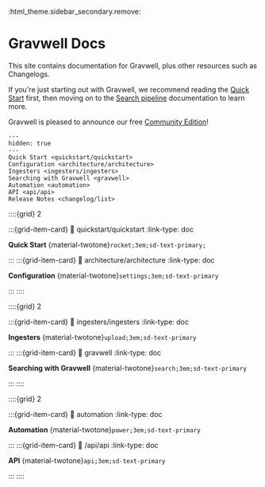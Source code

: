 :html_theme.sidebar_secondary.remove:

# Gravwell Docs

This site contains documentation for Gravwell, plus other resources such as Changelogs.

If you're just starting out with Gravwell, we recommend reading the [Quick Start](quickstart/quickstart) first, then moving on to the [Search pipeline](search/search) documentation to learn more.

Gravwell is pleased to announce our free [Community Edition](https://www.gravwell.io/download)!

```{toctree}
---
hidden: true
---
Quick Start <quickstart/quickstart>
Configuration <architecture/architecture>
Ingesters <ingesters/ingesters>
Searching with Gravwell <gravwell>
Automation <automation>
API <api/api>
Release Notes <changelog/list>
```

::::{grid} 2

:::{grid-item-card}
:link: quickstart/quickstart
:link-type: doc

**Quick Start**  {material-twotone}`rocket;3em;sd-text-primary;`

:::
:::{grid-item-card}
:link: architecture/architecture
:link-type: doc

**Configuration**  {material-twotone}`settings;3em;sd-text-primary`

:::
::::

::::{grid} 2

:::{grid-item-card}
:link: ingesters/ingesters
:link-type: doc

**Ingesters**  {material-twotone}`upload;3em;sd-text-primary`

:::
:::{grid-item-card}
:link: gravwell
:link-type: doc

**Searching with Gravwell**  {material-twotone}`search;3em;sd-text-primary`

:::
::::

::::{grid} 2

:::{grid-item-card}
:link: automation
:link-type: doc

**Automation**  {material-twotone}`power;3em;sd-text-primary`

:::
:::{grid-item-card}
:link: /api/api
:link-type: doc

**API**  {material-twotone}`api;3em;sd-text-primary`

:::
::::

<script>
var url=window.location.href;
if(url.includes(".md")) {
  var split = url.split(".md");
  window.location.href= split[0].replace(/#!(.*)/g, '$1.html') + split[1].replace(/_/g, '-').toLowerCase();
}
</script>

